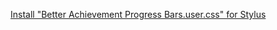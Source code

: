 [Install "Better Achievement Progress Bars.user.css" for Stylus](https://raw.githubusercontent.com/Neop0litan/CSS-Tweaks/main/Stylus/steamcommunity.com/Better%20Achievement%20Progress%20Bars.user.css)
